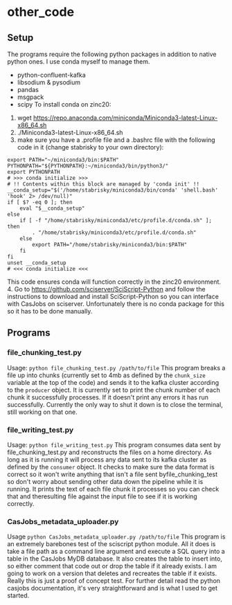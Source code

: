 # other_code

## Setup

The programs require the following python packages in addition to native python ones. I use conda myself to manage them.
- python-confluent-kafka
- libsodium & pysodium
- pandas
- msgpack
- scipy
To install conda on zinc20: 
1. wget https://repo.anaconda.com/miniconda/Miniconda3-latest-Linux-x86_64.sh
2. ./Miniconda3-latest-Linux-x86_64.sh
3. make sure you have a .profile file and a .bashrc file with the following code in it (change stabrisky to your own directory): 
```
export PATH="~/miniconda3/bin:$PATH"
PYTHONPATH="${PYTHONPATH}:~/miniconda3/bin/python3/"
export PYTHONPATH
# >>> conda initialize >>>
# !! Contents within this block are managed by 'conda init' !!
__conda_setup="$('/home/stabrisky/miniconda3/bin/conda' 'shell.bash' 'hook' 2> /dev/null)"
if [ $? -eq 0 ]; then
    eval "$__conda_setup"
else
    if [ -f "/home/stabrisky/miniconda3/etc/profile.d/conda.sh" ]; then
        . "/home/stabrisky/miniconda3/etc/profile.d/conda.sh"
    else
        export PATH="/home/stabrisky/miniconda3/bin:$PATH"
    fi
fi
unset __conda_setup
# <<< conda initialize <<<
```
This code ensures conda will function correctly in the zinc20 environment.
4. Go to https://github.com/sciserver/SciScript-Python and follow the instructions to download and install SciScript-Python so you can interface with CasJobs on sciserver. Unfortunately there is no conda package for this so it has to be done manually.	

## Programs

### file_chunking_test.py
Usage: `python file_chunking_test.py /path/to/file`
This program breaks a file up into chunks (currently set to 4mb as defined by the `chunk_size` variable at the top of the code) and sends it to the kafka cluster according to the `producer` object. 
It is currently set to print the chunk number of each chunk it successfully processes. 
If it doesn't print any errors it has run successfully. Currently the only way to shut it down is to close the terminal, still working on that one.

### file_writing_test.py
Usage: `python file_writing_test.py`
This program consumes data sent by file_chunking_test.py and reconstructs the files on a home directory. As long as it is running it will process any data sent to its kafka cluster as defined by the `consumer` object. 
It checks to make sure the data format is correct so it won't write anything that isn't a file sent byfile_chunking_test so don't worry about sending other data down the pipeline while it is running.
It prints the text of each file chunk it processes so you can check that and theresulting file against the input file to see if it is working correctly.

### CasJobs_metadata_uploader.py
Usage `python CasJobs_metadata_uploader.py /path/to/file`
This program is an extremely barebones test of the sciscript python module. All it does is take a file path as a command line argument and execute a SQL query into a table in the CasJobs MyDB database.
It also creates the table to insert into, so either comment that code out or drop the table if it already exists. I am going to work on a version that deletes and recreates the table if it exists. Really this is just a proof of concept test. For further detail read the python casjobs documentation, it's very straightforward and is what I used to get started.

